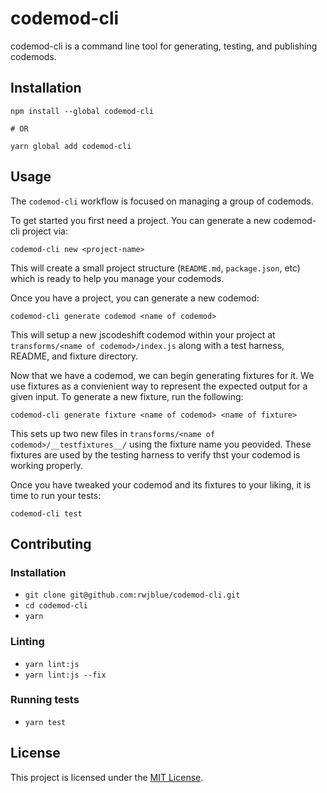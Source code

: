 # codemod-cli

codemod-cli is a command line tool for generating, testing, and publishing codemods.

## Installation

```
npm install --global codemod-cli

# OR

yarn global add codemod-cli
```

## Usage

The `codemod-cli` workflow is focused on managing a group of codemods.

To get started you first need a project. You can generate a new codemod-cli project via:

```
codemod-cli new <project-name>
```

This will create a small project structure (`README.md`, `package.json`, etc) which is
ready to help you manage your codemods.

Once you have a project, you can generate a new codemod:

```
codemod-cli generate codemod <name of codemod>
```

This will setup a new jscodeshift codemod within your project at `transforms/<name of codemod>/index.js`
along with a test harness, README, and fixture directory.

Now that we have a codemod, we can begin generating fixtures for it. We use fixtures as a convienient
way to represent the expected output for a given input. To generate a new fixture, run the following:

```
codemod-cli generate fixture <name of codemod> <name of fixture>
```

This sets up two new files in `transforms/<name of codemod>/__testfixtures__/` using the fixture name
you peovided. These fixtures are used by the testing harness to verify thst your codemod is working properly.

Once you have tweaked your codemod and its fixtures to your liking, it is time to run your tests:

```
codemod-cli test
```

Contributing
------------------------------------------------------------------------------

### Installation

* `git clone git@github.com:rwjblue/codemod-cli.git`
* `cd codemod-cli`
* `yarn`

### Linting

* `yarn lint:js`
* `yarn lint:js --fix`

### Running tests

* `yarn test`

## License

This project is licensed under the [MIT License](LICENSE.md).
